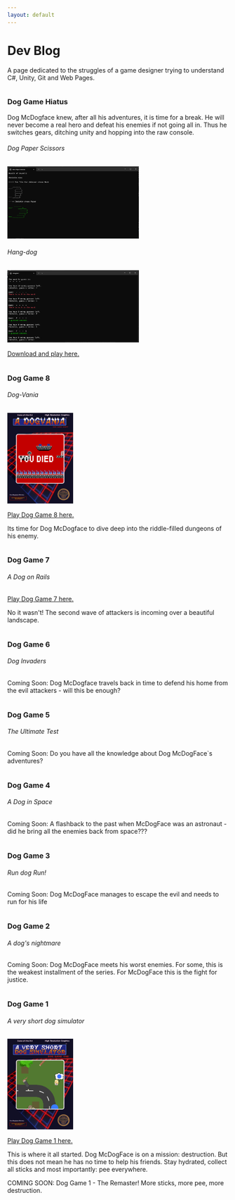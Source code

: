 ```yaml
---
layout: default
---
```


# Dev Blog

A page dedicated to the struggles of a game designer trying to understand C#, Unity, Git and Web Pages.

```
```
### Dog Game Hiatus

Dog McDogface knew, after all his adventures, it is time for a break. 
He will never become a real hero and defeat his enemies if not going all in. Thus he switches gears, ditching unity and hopping into the raw console.

###### Dog Paper Scissors

<img src="https://raw.githubusercontent.com/PrinzesschenPresswurst/PrinzesschenPresswurst.github.io/main/assets/img/Screenshot_RPS.png" width="300">

###### Hang-dog

<img src="https://raw.githubusercontent.com/PrinzesschenPresswurst/PrinzesschenPresswurst.github.io/main/assets/img/Screenshot_Hangman.png" width="300">

[Download and play here.](https://github.com/PrinzesschenPresswurst/consoleApplications)

```
```
### Dog Game 8
###### Dog-Vania

<img src="https://raw.githubusercontent.com/PrinzesschenPresswurst/PrinzesschenPresswurst.github.io/b7f598249fd270db5fe6af7cf6a55ca2d6f136d2/assets/img/boxart_DG8.png" width="150">

[Play Dog Game 8 here.](https://prinzesschenpresswurst.github.io/DogGame_8/)

Its time for Dog McDogface to dive deep into the riddle-filled dungeons of his enemy.

```
```
### Dog Game 7
###### A Dog on Rails

[Play Dog Game 7 here.](https://prinzesschenpresswurst.github.io/DogGame_7/)

No it wasn't! The second wave of attackers is incoming over a beautiful landscape.

```
```
### Dog Game 6
###### Dog Invaders
Coming Soon: Dog McDogface travels back in time to defend his home from the evil attackers - will this be enough?

```
```
### Dog Game 5
###### The Ultimate Test
Coming Soon: Do you have all the knowledge about Dog McDogFace`s adventures?

```
```
### Dog Game 4
###### A Dog in Space
Coming Soon: A flashback to the past when McDogFace was an astronaut - did he bring all the enemies back from space???

```
```
### Dog Game 3
###### Run dog Run!
Coming Soon: Dog McDogFace manages to escape the evil and needs to run for his life


```
```
### Dog Game 2
###### A dog's nightmare
Coming Soon: Dog McDogFace meets his worst enemies. For some, this is the weakest installment of the series. For McDogFace this is the fight for justice.


```
```
### Dog Game 1
###### A very short dog simulator

<img src="https://raw.githubusercontent.com/PrinzesschenPresswurst/PrinzesschenPresswurst.github.io/main/assets/img/dog_game_1_preview.png" width="150">

[Play Dog Game 1 here.](https://prinzesschenpresswurst.github.io/DogGame_1/)

This is where it all started. Dog McDogFace is on a mission: destruction.
But this does not mean he has no time to help his friends.
Stay hydrated, collect all sticks and most importantly: pee everywhere.

COMING SOON: Dog Game 1 - The Remaster! 
More sticks, more pee, more destruction.









